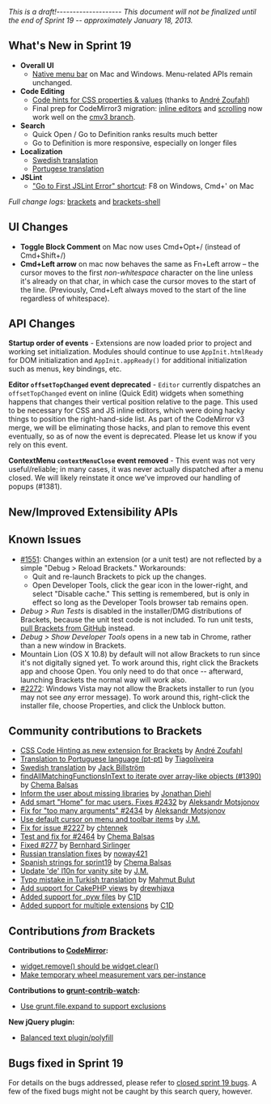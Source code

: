 _This is a draft!_--------------------
_This document will not be finalized until the end of Sprint 19 -- approximately January 18, 2013._

What's New in Sprint 19
-----------------------
* **Overall UI**
    * [Native menu bar](https://trello.com/board/brackets/4f90a6d98f77505d7940ce88) on Mac and Windows. Menu-related APIs remain unchanged.
* **Code Editing**
    * [Code hints for CSS properties & values](https://github.com/adobe/brackets/pull/2492) (thanks to [André Zoufahl](https://github.com/zoufahl))
    * Final prep for CodeMirror3 migration: [inline editors](https://trello.com/card/2-codemirror-3-inline-editor-size-vertically/4f90a6d98f77505d7940ce88/651) and [scrolling](https://trello.com/card/3-codemirror-3-scrolling/4f90a6d98f77505d7940ce88/652) now work well on the [cmv3 branch](https://github.com/adobe/brackets/compare/master...cmv3).
* **Search**
    * Quick Open / Go to Definition ranks results much better
    * Go to Definition is more responsive, especially on longer files
* **Localization**
    * [Swedish translation](https://github.com/adobe/brackets/pull/2477)
    * [Portugese translation](https://github.com/adobe/brackets/pull/2582)
* **JSLint**
    * ["Go to First JSLint Error" shortcut](https://github.com/adobe/brackets/pull/2525): F8 on Windows, Cmd+' on Mac


_Full change logs:_ [brackets](https://github.com/adobe/brackets/compare/sprint-18...sprint-19#commits_bucket) and [brackets-shell](https://github.com/adobe/brackets-shell/compare/sprint-18...sprint-19#commits_bucket)


UI Changes
----------
* **Toggle Block Comment** on Mac now uses Cmd+Opt+/ (instead of Cmd+Shift+/)
* **Cmd+Left arrow** on mac now behaves the same as Fn+Left arrow &ndash; the cursor moves to the first _non-whitespace_ character on the line unless it's already on that char, in which case the cursor moves to the start of the line. (Previously, Cmd+Left always moved to the start of the line regardless of whitespace).


API Changes
-----------
**Startup order of events** - Extensions are now loaded prior to project and working set initialization. Modules should continue to use ``AppInit.htmlReady`` for DOM initialization and ``AppInit.appReady()`` for additional initialization such as menus, key bindings, etc.

**Editor `offsetTopChanged` event deprecated** - `Editor` currently dispatches an `offsetTopChanged` event on inline (Quick Edit) widgets when something happens that changes their vertical position relative to the page. This used to be necessary for CSS and JS inline editors, which were doing hacky things to position the right-hand-side list. As part of the CodeMirror v3 merge, we will be eliminating those hacks, and plan to remove this event eventually, so as of now the event is deprecated. Please let us know if you rely on this event.

**ContextMenu `contextMenuClose` event removed** - This event was not very useful/reliable; in many cases, it was never actually dispatched after a menu closed. We will likely reinstate it once we've improved our handling of popups (#1381).

New/Improved Extensibility APIs
-------------------------------

Known Issues
------------
* [#1551](https://github.com/adobe/brackets/issues/1551): Changes within an extension (or a unit test) are not reflected by a simple "Debug > Reload Brackets." Workarounds:
    * Quit and re-launch Brackets to pick up the changes.
    * Open Developer Tools, click the gear icon in the lower-right, and select "Disable cache." This setting is remembered, but is only in effect so long as the Developer Tools browser tab remains open.
* _Debug > Run Tests_ is disabled in the installer/DMG distributions of Brackets, because the unit test code is not included. To run unit tests, [pull Brackets from GitHub](https://github.com/adobe/brackets/wiki/How-to-Hack-on-Brackets#wiki-getcode) instead.
* _Debug > Show Developer Tools_ opens in a new tab in Chrome, rather than a new window in Brackets.
* Mountain Lion (OS X 10.8) by default will not allow Brackets to run since it's not digitally signed yet.  To work around this, right click the Brackets app and choose Open.  You only need to do that once -- afterward, launching Brackets the normal way will work also.
* [#2272](https://github.com/adobe/brackets/issues/2272): Windows Vista may not allow the Brackets installer to run (you may not see _any_ error message). To work around this, right-click the installer file, choose Properties, and click the Unblock button.


Community contributions to Brackets
-----------------------------------
* [CSS Code Hinting as new extension for Brackets](https://github.com/adobe/brackets/pull/2498) by [André Zoufahl](https://github.com/zoufahl)
* [Translation to Portuguese language (pt-pt)](https://github.com/adobe/brackets/pull/2582) by [Tiagoliveira](https://github.com/Tiagoliveira)
* [Swedish translation](https://github.com/adobe/brackets/pull/2338) by [Jack Billström](https://github.com/jackbillstrom)
* [findAllMatchingFunctionsInText to iterate over array-like objects (#1390)](https://github.com/adobe/brackets/pull/2317) by [Chema Balsas](https://github.com/jbalsas)
* [Inform the user about missing libraries](https://github.com/adobe/brackets/pull/2440) by [Jonathan Diehl](https://github.com/jdiehl)
* [Add smart "Home" for mac users. Fixes #2432](https://github.com/adobe/brackets/pull/2483) by [Aleksandr Motsjonov](https://github.com/soswow)
* [Fix for "too many arguments" #2434](https://github.com/adobe/brackets/pull/2484) by [Aleksandr Motsjonov](https://github.com/soswow)
* [Use default cursor on menu and toolbar items](https://github.com/adobe/brackets/pull/2144) by [J.M.](https://github.com/mynetx)
* [Fix for issue #2227](https://github.com/adobe/brackets/pull/2446) by [chtennek](https://github.com/chtennek)
* [Test and fix for #2464](https://github.com/adobe/brackets/pull/2465) by [Chema Balsas](https://github.com/jbalsas)
* [Fixed #277](https://github.com/adobe/brackets/pull/2553) by [Bernhard Sirlinger](https://github.com/WebsiteDeveloper)
* [Russian translation fixes](https://github.com/adobe/brackets/pull/2437) by [noway421](https://github.com/noway421)
* [Spanish strings for sprint19](https://github.com/adobe/brackets/pull/2589) by [Chema Balsas](https://github.com/jbalsas)
* [Update 'de' l10n for vanity site](https://github.com/adobe/brackets/pull/2438) by [J.M.](https://github.com/mynetx)
* [Typo mistake in Turkish translation](https://github.com/adobe/brackets/pull/2460) by [Mahmut Bulut](https://github.com/vertexclique)
* [Add support for CakePHP views](https://github.com/adobe/brackets/pull/2430) by [drewhjava](https://github.com/drewhjava)
* [Added support for .pyw files](https://github.com/adobe/brackets/pull/2461) by [C1D](https://github.com/C1D)
* [Added support for multiple extensions](https://github.com/adobe/brackets/pull/2466) by [C1D](https://github.com/C1D)


Contributions _from_ Brackets
-----------------------------
**Contributions to [CodeMirror](https://github.com/marijnh/CodeMirror):**
* [widget.remove() should be widget.clear()](https://github.com/marijnh/CodeMirror/commit/db1b28207d5b8b799d7202cf47bb9ece1c0afb3c)
* [Make temporary wheel measurement vars per-instance](https://github.com/marijnh/CodeMirror/commit/ece10c7208da8f36001f3ff02a86d0bd6612c0bb)

**Contributions to [grunt-contrib-watch](https://github.com/gruntjs/grunt-contrib-watch):**
* [Use grunt.file.expand to support exclusions](https://github.com/gruntjs/grunt-contrib-watch/pull/30)

**New jQuery plugin:**
* [Balanced text plugin/polyfill](https://github.com/adobe-webplatform/balance-text)

Bugs fixed in Sprint 19
-----------------------
For details on the bugs addressed, please refer to [closed sprint 19 bugs](https://github.com/adobe/brackets/issues?labels=&milestone=6&state=closed). A few of the fixed bugs might not be caught by this search query, however.

